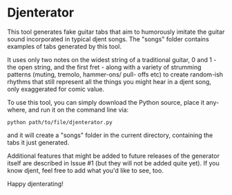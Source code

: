 # Djenterator

This tool generates fake guitar tabs that aim to humorously imitate the guitar sound incorporated
in typical djent songs. The "songs" folder contains examples of tabs generated by this tool.

It uses only two notes on the widest string of a traditional guitar, 0 and 1 - the open string,
and the first fret - along with a variety of strumming patterns (muting, tremolo, hammer-ons/
pull- offs etc) to create random-ish rhythms that still represent all the things you might hear
in a djent song, only exaggerated for comic value.

To use this tool, you can simply download the Python source, place it any-
where, and run it on the command line via:

`python path/to/file/djenterator.py`

and it will create a "songs" folder in the current directory, containing the
tabs it just generated.

Additional features that might be added to future releases of the generator itself are described
in Issue #1 (but they will not be added quite yet). If you know djent, feel free to add what you'd
like to see, too.

Happy djenterating!